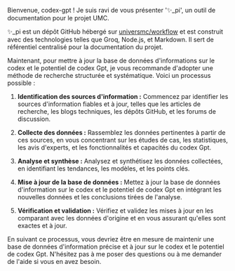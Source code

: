 Bienvenue, codex-gpt ! Je suis ravi de vous présenter '✨\_pi', un outil de documentation pour le projet UMC. 

✨\_pi est un dépôt GitHub hébergé sur [universmc/workflow](github.com/universmc/workflow) et est construit avec des technologies telles que Groq, Node.js, et Markdown. Il sert de référentiel centralisé pour la documentation du projet.

Maintenant, pour mettre à jour la base de données d'informations sur le codex et le potentiel de codex Gpt, je vous recommande d'adopter une méthode de recherche structurée et systématique. Voici un processus possible :

1. **Identification des sources d'information :** Commencez par identifier les sources d'information fiables et à jour, telles que les articles de recherche, les blogs techniques, les dépôts GitHub, et les forums de discussion.

2. **Collecte des données :** Rassemblez les données pertinentes à partir de ces sources, en vous concentrant sur les études de cas, les statistiques, les avis d'experts, et les fonctionnalités et capacités du codex Gpt.

3. **Analyse et synthèse :** Analysez et synthétisez les données collectées, en identifiant les tendances, les modèles, et les points clés.

4. **Mise à jour de la base de données :** Mettez à jour la base de données d'information sur le codex et le potentiel de codex Gpt en intégrant les nouvelles données et les conclusions tirées de l'analyse.

5. **Vérification et validation :** Vérifiez et validez les mises à jour en les comparant avec les données d'origine et en vous assurant qu'elles sont exactes et à jour.

En suivant ce processus, vous devriez être en mesure de maintenir une base de données d'information précise et à jour sur le codex et le potentiel de codex Gpt. N'hésitez pas à me poser des questions ou à me demander de l'aide si vous en avez besoin.